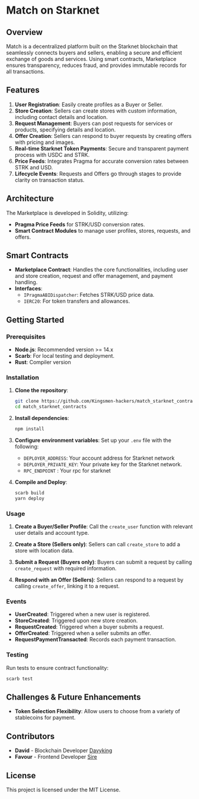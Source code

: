 # Match on Starknet

## Overview

Match is a decentralized platform built on the Starknet blockchain that seamlessly connects buyers and sellers, enabling a secure and efficient exchange of goods and services. Using smart contracts, Marketplace ensures transparency, reduces fraud, and provides immutable records for all transactions.

## Features

1. **User Registration**: Easily create profiles as a Buyer or Seller.
2. **Store Creation**: Sellers can create stores with custom information, including contact details and location.
3. **Request Management**: Buyers can post requests for services or products, specifying details and location.
4. **Offer Creation**: Sellers can respond to buyer requests by creating offers with pricing and images.
5. **Real-time Starknet Token Payments**: Secure and transparent payment process with USDC and STRK.
6. **Price Feeds**: Integrates Pragma for accurate conversion rates between STRK and USD.
7. **Lifecycle Events**: Requests and Offers go through stages to provide clarity on transaction status.

## Architecture

The Marketplace is developed in Solidity, utilizing:

- **Pragma Price Feeds** for STRK/USD conversion rates.
- **Smart Contract Modules** to manage user profiles, stores, requests, and offers.

## Smart Contracts

- **Marketplace Contract**: Handles the core functionalities, including user and store creation, request and offer management, and payment handling.
- **Interfaces**:
  - `IPragmaABIDispatcher`: Fetches STRK/USD price data.
  - `IERC20`: For token transfers and allowances.

## Getting Started

### Prerequisites

- **Node.js**: Recommended version >= 14.x
- **Scarb**: For local testing and deployment.
- **Rust**: Compiler version

### Installation

1. **Clone the repository**:

   ```bash
   git clone https://github.com/Kingsmen-hackers/match_starknet_contracts
   cd match_starknet_contracts
   ```

2. **Install dependencies**:

   ```bash
   npm install
   ```

3. **Configure environment variables**:
   Set up your `.env` file with the following:

   - `DEPLOYER_ADDRESS`: Your account address for Starknet network
   - `DEPLOYER_PRIVATE_KEY`: Your private key for the Starknet network.
   - `RPC_ENDPOINT` : Your rpc for starknet

4. **Compile and Deploy**:
   ```bash
   scarb build
   yarn deploy
   ```

### Usage

1. **Create a Buyer/Seller Profile**:
   Call the `create_user` function with relevant user details and account type.

2. **Create a Store (Sellers only)**:
   Sellers can call `create_store` to add a store with location data.

3. **Submit a Request (Buyers only)**:
   Buyers can submit a request by calling `create_request` with required information.

4. **Respond with an Offer (Sellers)**:
   Sellers can respond to a request by calling `create_offer`, linking it to a request.

### Events

- **UserCreated**: Triggered when a new user is registered.
- **StoreCreated**: Triggered upon new store creation.
- **RequestCreated**: Triggered when a buyer submits a request.
- **OfferCreated**: Triggered when a seller submits an offer.
- **RequestPaymentTransacted**: Records each payment transaction.

### Testing

Run tests to ensure contract functionality:

```bash
scarb test
```

## Challenges & Future Enhancements

- **Token Selection Flexibility**: Allow users to choose from a variety of stablecoins for payment.

## Contributors

- **David** - Blockchain Developer [Davyking](https://github.com/Imdavyking)
- **Favour** - Frontend Developer [Sire](https://github.com/favourwright)

## License

This project is licensed under the MIT License.
